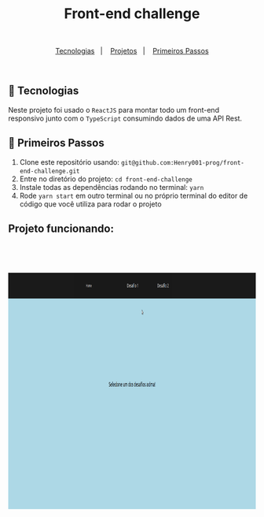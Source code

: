 <h1 align="center">Front-end challenge</h1>

<br>

<p align="center">
  <a href="#rocket-tecnologias">Tecnologias</a>&nbsp;&nbsp;&nbsp;|&nbsp;&nbsp;&nbsp;
  <a href="#-projeto">Projetos</a>&nbsp;&nbsp;&nbsp;|&nbsp;&nbsp;&nbsp;
  <a href="#electric_plug-primeiros-passos">Primeiros Passos</a>
</p>

<br>

## :rocket: Tecnologias

Neste projeto foi usado o `ReactJS` para montar todo um front-end responsivo junto com o `TypeScript` consumindo dados de uma API Rest.

## :electric_plug: Primeiros Passos

1. Clone este repositório usando: `git@github.com:Henry001-prog/front-end-challenge.git`
2. Entre no diretório do projeto: `cd front-end-challenge`
3. Instale todas as dependências rodando no terminal: `yarn`
6. Rode `yarn start` em outro terminal ou no próprio terminal do editor de código que você utiliza para rodar o projeto

<h2>Projeto funcionando:<h2>

<br>

<h3>
    <img src="./photos/front.gif" height="480" width="100%">
</h3>